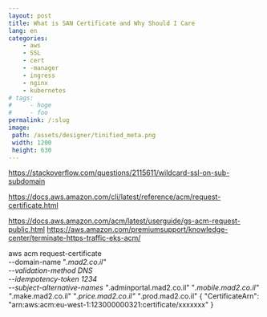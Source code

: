 ```yaml
---
layout: post
title: What is SAN Certificate and Why Should I Care 
lang: en
categories:
    - aws
    - SSL
    - cert
    - -manager
    - ingress
    - nginx
    - kubernetes
# tags:
#     - hoge
#     - foo
permalink: /:slug
image:
 path: /assets/designer/tinified_meta.png
 width: 1200
 height: 630
---
```




https://stackoverflow.com/questions/2115611/wildcard-ssl-on-sub-subdomain

https://docs.aws.amazon.com/cli/latest/reference/acm/request-certificate.html

https://docs.aws.amazon.com/acm/latest/userguide/gs-acm-request-public.html
https://aws.amazon.com/premiumsupport/knowledge-center/terminate-https-traffic-eks-acm/

aws acm request-certificate \
--domain-name "*.mad2.co.il" \
--validation-method DNS \
--idempotency-token 1234 \
--subject-alternative-names "*.adminportal.mad2.co.il" "*.mobile.mad2.co.il" "*.make.mad2.co.il" "*.price.mad2.co.il" "*.prod.mad2.co.il" 
{
    "CertificateArn": "arn:aws:acm:eu-west-1:123000000321:certificate/xxxxxxx"
}
